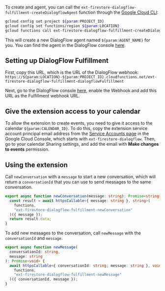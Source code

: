 To create and agent, you can call the `ext-firestore-dialogflow-fulfillment-createDialogflowAgent` function through the [Google Cloud CLI](https://cloud.google.com/sdk/gcloud):

```bash
gcloud config set project ${param:PROJECT_ID}
gcloud config set functions/region ${param:LOCATION}
gcloud functions call ext-firestore-dialogflow-fulfillment-createDialogflowAgent --data '{"data":""}'
```

This will create a new DialogFlow agent named `${param:AGENT_NAME}` for you. You can find the agent in the DialogFlow console [here](https://dialogflow.cloud.google.com/#/agents).

## Setting up DialogFlow Fulfillment

First, copy this URL, which is the URL of the DialogFlow webhook: `https://${param:LOCATION}-${param:PROJECT_ID}.cloudfunctions.net/ext-firestore-dialogflow-fulfillment-dialogflowFulfillment`

Next, go to the DialogFlow console [here](https://dialogflow.cloud.google.com/#/agent/${param:PROJECT_ID}/fulfillment), enable the Webhook and add this URL as the Fulfillment webhook URL.

## Give the extension access to your calendar

To allow the extension to create events, you need to give it access to the calendar `${param:CALENDAR_ID}`. To do this, copy the extension service account principal email address from the [Service Accounts page](https://console.cloud.google.com/iam-admin/serviceaccounts) in the Google Cloud Console, which starts with `ext-firestore-dialogflow`. Then, go to your calendar Sharing settings, and add the email with **Make changes to events** permission.

## Using the extension

Call `newConversation` with a `message` to start a new conversation, which will return a `conversationId` that you can use to send messages to the same conversation.

```ts
export async function newConversation(message: string): Promise<string> {
  const result = await httpsCallable<{ message: string }, string>(
    functions,
    "ext-firestore-dialogflow-fulfillment-newConversation"
  )({ message });
  return result.data;
}
```

To add new messages to the conversation, call `newMessage` with the `conversationId` and `message`.

```ts
export async function newMessage(
  conversationId: string,
  message: string
): Promise<void> {
  await httpsCallable<{ conversationId: string; message: string }, void>(
    functions,
    "ext-firestore-dialogflow-fulfillment-newMessage"
  )({ conversationId, message });
}
```
